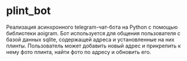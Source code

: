 # plint_bot
Реализация асинхронного telegram-чат-бота на Python с помощью библиотеки aoigram.
Бот используется для общения пользователя с базой данных sqlite, содержащей адреса и установленные на них плинты.
Пользователь может добавить новый адрес и прикрепить к нему фото плинта, найти фото по адресу и обновить его.
